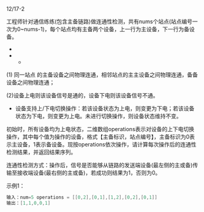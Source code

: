 12/17-2

工程师针对通信练练(包含主备链路)做连通性检测，共有nums个站点(站点编号一次为0~nums-1)，每个站点均有主备两个设备，上一行为主设备，下一行为备设备。



-   
-   -   





(1) 同一站点 的主备设备之间物理连通，相邻站点的主主设备之间物理连通，备备设备之间物理连通；

(2)设备上电则该设备信号是通的，设备下电则该设备信号不通。

-   设备支持上/下电切换操作：若该设备状态为上电，则变更为下电；若该设备状态为下电，则变更为上电。未进行切换操作，则设备状态维持不变。

初始时，所有设备均为上电状态，二维数组operations表示对设备的上下电切换操作，其中每个值为操作的设备，格式【主备标识，站点编号】，主备标识为0表示主设备，1表示备设备。现按operations依次操作，请计算每次操作后的连通性检测结果，并返回结果序列。

连通性检测方式：操作后，信号是否能够从链路的发送端设备(最左侧的主或备)传输至接收端设备(最右侧的主或备)，若成功则结果为1，否则为0。                                                                                                                                                                                                                                                                                                                                                    

示例1：

```java
输入：num=5 operations = [[0,2],[0,1],[1,2],[0,2],[0,1]]
输出：[1,1,0,0,1]    
```

